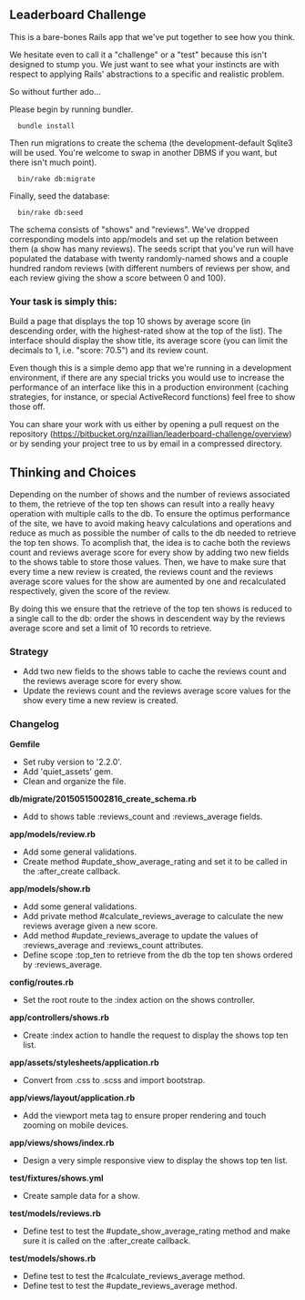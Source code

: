 ## Leaderboard Challenge

This is a bare-bones Rails app that we've put together to see how you think.

We hesitate even to call it a "challenge" or a "test" because this isn't designed to stump you. We just want to see what your instincts are with respect to applying Rails' abstractions to a specific and realistic problem.

So without further ado...

Please begin by running bundler.

````
  bundle install
````

Then run migrations to create the schema (the development-default Sqlite3 will be used. You're welcome to swap in another DBMS if you want, but there isn't much point).

````
  bin/rake db:migrate
````

Finally, seed the database:
````
  bin/rake db:seed
````

The schema consists of "shows" and "reviews". We've dropped corresponding models into app/models and set up the relation between them (a show has many reviews). The seeds script that you've run will have populated the database with twenty randomly-named shows and a couple hundred random reviews (with different numbers of reviews per show, and each review giving the show a score between 0 and 100).

### Your task is simply this:

Build a page that displays the top 10 shows by average score (in descending order, with the highest-rated show at the top of the list). The interface should display the show title, its average score (you can limit the decimals to 1, i.e. "score: 70.5") and its review count.

Even though this is a simple demo app that we're running in a development environment, if there are any special tricks you would use to increase the performance of an interface like this in a production environment (caching strategies, for instance, or special ActiveRecord functions) feel free to show those off.

You can share your work with us either by opening a pull request on the repository (https://bitbucket.org/nzaillian/leaderboard-challenge/overview) or by sending your project tree to us by email in a compressed directory.



## Thinking and Choices
Depending on the number of shows and the number of reviews associated to them, the retrieve of the top ten shows can result into a really heavy operation with multiple calls to the db. To ensure the optimus performance of the site, we have to avoid making heavy calculations and operations and reduce as much as possible the number of calls to the db needed to retrieve the top ten shows. To acomplish that, the idea is to cache both the reviews count and reviews average score for every show by adding two new fields to the shows table to store those values. Then, we have to make sure that every time a new review is created, the reviews count and the reviews average score values for the show are aumented by one and recalculated respectively, given the score of the review.

By doing this we ensure that the retrieve of the top ten shows is reduced to a single call to the db: order the shows in descendent way by the reviews average score and set a limit of 10 records to retrieve.


### Strategy
* Add two new fields to the shows table to cache the reviews count and the reviews average score for every show.
* Update the reviews count and the reviews average score values for the show every time a new review is created.


### Changelog
**Gemfile**
* Set ruby version to '2.2.0'.
* Add 'quiet_assets' gem.
* Clean and organize the file.

**db/migrate/20150515002816_create_schema.rb**
* Add to shows table :reviews_count and :reviews_average fields.

**app/models/review.rb**
* Add some general validations.
* Create method #update_show_average_rating and set it to be called in the :after_create callback.

**app/models/show.rb**
* Add some general validations.
* Add private method #calculate_reviews_average to calculate the new reviews average given a new score.
* Add method #update_reviews_average to update the values of :reviews_average and :reviews_count attributes.
* Define scope :top_ten to retrieve from the db the top ten shows ordered by :reviews_average.

**config/routes.rb**
* Set the root route to the :index action on the shows controller.

**app/controllers/shows.rb**
* Create :index action to handle the request to display the shows top ten list.

**app/assets/stylesheets/application.rb**
* Convert from .css to .scss and import bootstrap.

**app/views/layout/application.rb**
* Add the viewport meta tag to ensure proper rendering and touch zooming on mobile devices.

**app/views/shows/index.rb**
* Design a very simple responsive view to display the shows top ten list.

**test/fixtures/shows.yml**
* Create sample data for a show.

**test/models/reviews.rb**
* Define test to test the #update_show_average_rating method and make sure it is called on the :after_create callback.

**test/models/shows.rb**
* Define test to test the #calculate_reviews_average method.
* Define test to test the #update_reviews_average method.
